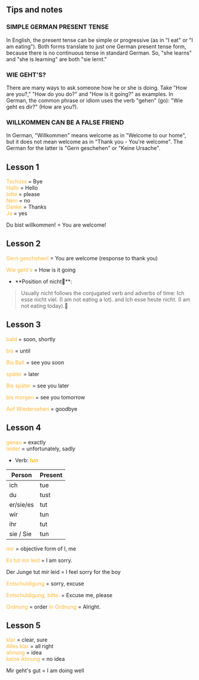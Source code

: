
## Tips and notes

### SIMPLE GERMAN PRESENT TENSE

In English, the present tense can be simple or progressive (as in "I eat" or "I am eating"). Both forms translate to just one German present tense form, because there is no continuous tense in standard German. So, "she learns" and "she is learning" are both "sie lernt."

### WIE GEHT'S?

There are many ways to ask someone how he or she is doing. Take "How are you?," "How do you do?" and "How is it going?" as examples. In German, the common phrase or idiom uses the verb "gehen" (go): "Wie geht es dir?" (How are you?).

### WILLKOMMEN CAN BE A FALSE FRIEND

In German, "Willkommen" means welcome as in "Welcome to our home", but it does not mean welcome as in "Thank you - You're welcome". The German for the latter is "Gern geschehen" or "Keine Ursache".

## Lesson 1
<font color = #ffb732> Tschüss </font> = Bye  
<font color = #ffb732> Hallo </font> = Hello  
<font color = #ffb732> bitte </font> = please  
<font color = #ffb732> Nein </font> = no  
<font color = #ffb732> Danke </font> = Thanks  
<font color = #ffb732> Ja </font> = yes  

Du bist willkommen! = You are welcome!  

## Lesson 2
 
<font color = #ffb732> Gern geschehen! </font> = You are welcome (response to thank you) 

<font color = #ffb732> Wie  geht's </font> = How is it going  

- **Position of nicht**:  
> Usually nicht follows the conjugated verb and adverbs of time: Ich esse nicht viel. (I am not eating a lot). and Ich esse heute nicht. (I am not eating today).  

## Lesson 3
<font color = #ffb732> bald </font> = soon, shortly  

<font color = #ffb732> bis </font> = until  
  
<font color = #ffb732> Bis Balt </font> = see you soon  

<font color = #ffb732> später </font> = later

<font color = #ffb732> Bis später </font> = see you later

<font color = #ffb732> bis morgen </font> = see you tomorrow

<font color = #ffb732> Auf Wiedersehen </font> = goodbye

## Lesson 4
<font color = #ffb732> genau </font> = exactly  
<font color = #ffb732> leider </font> = unfortunately, sadly

- Verb: <font color = #ffb732> **_tun_** </font>

| Person | Present |
| --------- | ----------- |
| ich       | tue |
| du        | tust |
| er/sie/es | tut |
| wir       | tun |
| ihr       | tut |
| sie / Sie | tun |

<font color = #ffb732> mir </font> = objective form of I, me  

<font color = #ffb732> Es tut mir leid </font> = I am sorry.

Der Junge tut mir leid = I feel sorry for the boy 

<font color = #ffb732> Entschuldigung </font> = sorry, excuse  

<font color = #ffb732> Entschuldigung, bitte. </font> = Excuse me, please  

<font color = #ffb732> Ordnung </font> = order
<font color = #ffb732> In Ordnung </font> = Alright.

## Lesson 5
<font color = #ffb732> klar </font> = clear, sure  
<font color = #ffb732> Alles klar </font> = all right  
<font color = #ffb732> ahnung </font> = idea  
<font color = #ffb732> keine Ahnung </font> = no idea  

Mir geht's gut = I am doing well













  


